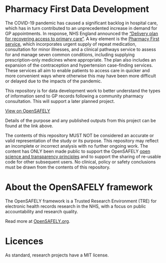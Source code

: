 # Pharmacy First Data Development

The COVID-19 pandemic has caused a significant backlog in hospital care, which has in turn contributed to an unprecedented increase in demand for GP appointments. In response, NHS England announced the [“Delivery plan for recovering access to primary care”](https://www.england.nhs.uk/publication/delivery-plan-for-recovering-access-to-primary-care/). A key element is the [Pharmacy First service](https://www.england.nhs.uk/primary-care/pharmacy/pharmacy-services/pharmacy-first/), which incorporates urgent supply of repeat medication, consultation for minor illnesses, and a clinical pathways service to assess for and manage seven common conditions, including supplying prescription-only medicines where appropriate. The plan also includes an expansion of the contraception and hypertension case-finding services. These services all aim to enable patients to access care in quicker and more convenient ways where otherwise this may have been more difficult or delayed due to the impacts of the pandemic.

This repository is for data development work to better understand the types of information send to GP records following a community pharmacy consultation. This will support a later planned project.

[View on OpenSAFELY](https://jobs.opensafely.org/repo/https%253A%252F%252Fgithub.com%252Fopensafely%252Fpharmacy-first)

Details of the purpose and any published outputs from this project can be found at the link above.

The contents of this repository MUST NOT be considered an accurate or valid representation of the study or its purpose. 
This repository may reflect an incomplete or incorrect analysis with no further ongoing work.
The content has ONLY been made public to support the OpenSAFELY [open science and transparency principles](https://www.opensafely.org/about/#contributing-to-best-practice-around-open-science) and to support the sharing of re-usable code for other subsequent users.
No clinical, policy or safety conclusions must be drawn from the contents of this repository.

# About the OpenSAFELY framework

The OpenSAFELY framework is a Trusted Research Environment (TRE) for electronic
health records research in the NHS, with a focus on public accountability and
research quality.

Read more at [OpenSAFELY.org](https://opensafely.org).

# Licences
As standard, research projects have a MIT license. 

